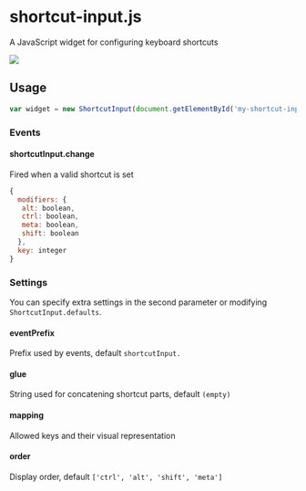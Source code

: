 # shortcut-input.js

A JavaScript widget for configuring keyboard shortcuts

<img src="https://cloud.githubusercontent.com/assets/408194/19322100/077dcba6-90b8-11e6-8a88-80f13852aafa.png">

## Usage

```javascript
var widget = new ShortcutInput(document.getElementById('my-shortcut-input'));
```

### Events

#### shortcutInput.change

Fired when a valid shortcut is set

```javascript
{
  modifiers: {
   alt: boolean,
   ctrl: boolean,
   meta: boolean,
   shift: boolean
  },
  key: integer
}
```

### Settings

You can specify extra settings in the second parameter or modifying ```ShortcutInput.defaults```. 

#### eventPrefix

Prefix used by events, default ```shortcutInput.```

#### glue

String used for concatening shortcut parts, default ```(empty)```

#### mapping

Allowed keys and their visual representation

#### order

Display order, default ```['ctrl', 'alt', 'shift', 'meta']```
